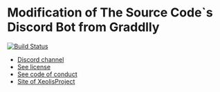 # Modification of The Source Code`s Discord Bot from Graddlly 
[![Build Status](https://travis-ci.org/XeolisProject/XeolisBot.svg?branch=master)](https://travis-ci.org/XeolisProject/XeolisBot)
* [Discord channel](https://discord.gg/C8UakNd)
* [See license](LICENSE)
* [See code of conduct](CODE_OF_CONDUCT.md)
* [Site of XeolisProject](https://xeolisproject.ru/)
